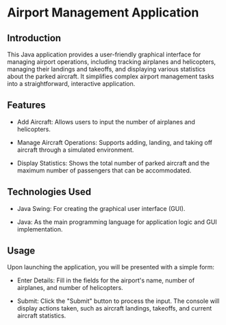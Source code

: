 # Airport Management Application

## Introduction

This Java application provides a user-friendly graphical interface for managing airport operations,
including tracking airplanes and helicopters, managing their landings and takeoffs, and displaying
various statistics about the parked aircraft. It simplifies complex airport management tasks into a
straightforward, interactive application.

## Features
* Add Aircraft: Allows users to input the number of airplanes and helicopters.

* Manage Aircraft Operations: Supports adding, landing, and taking off aircraft through a
simulated environment.

* Display Statistics: Shows the total number of parked aircraft and the maximum number of
passengers that can be accommodated.

## Technologies Used
* Java Swing: For creating the graphical user interface (GUI).

* Java: As the main programming language for application logic and GUI implementation.

## Usage
Upon launching the application, you will be presented with a simple form:

* Enter Details: Fill in the fields for the airport's name, number of airplanes, and number of
helicopters.

* Submit: Click the "Submit" button to process the input. The console will display actions
taken, such as aircraft landings, takeoffs, and current aircraft statistics.
